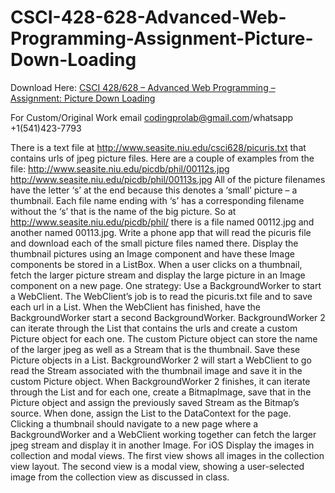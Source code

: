 # CSCI-428-628-Advanced-Web-Programming-Assignment-Picture-Down-Loading

Download Here: [CSCI 428/628 – Advanced Web Programming – Assignment: Picture Down Loading](https://codingherolab.com/product/csci-428-628-advanced-web-programming-assignment-picture-down-loading/)

For Custom/Original Work email codingprolab@gmail.com/whatsapp +1(541)423-7793

There is a text file at http://www.seasite.niu.edu/csci628/picuris.txt that contains urls of jpeg picture files. Here are a couple of examples from the file: http://www.seasite.niu.edu/picdb/phil/00112s.jpg http://www.seasite.niu.edu/picdb/phil/00113s.jpg All of the picture filenames have the letter ‘s’ at the end because this denotes a ‘small’ picture – a thumbnail. Each file name ending with ‘s’ has a corresponding filename without the ‘s’ that is the name of the big picture. So at http://www.seasite.niu.edu/picdb/phil/ there is a file named 00112.jpg and another named 00113.jpg. Write a phone app that will read the picuris file and download each of the small picture files named there. Display the thumbnail pictures using an Image component and have these Image components be stored in a ListBox. When a user clicks on a thumbnail, fetch the larger picture stream and display the large picture in an Image component on a new page. One strategy: Use a BackgroundWorker to start a WebClient. The WebClient’s job is to read the picuris.txt file and to save each url in a List. When the WebClient has finished, have the BackgroundWorker start a second BackgroundWorker. BackgroundWorker 2 can iterate through the List that contains the urls and create a custom Picture object for each one. The custom Picture object can store the name of the larger jpeg as well as a Stream that is the thumbnail. Save these Picture objects in a List. BackgroundWorker 2 will start a WebClient to go read the Stream associated with the thumbnail image and save it in the custom Picture object. When BackgroundWorker 2 finishes, it can iterate through the List and for each one, create a BitmapImage, save that in the Picture object and assign the previously saved Stream as the Bitmap’s source. When done, assign the List to the DataContext for the page. Clicking a thumbnail should navigate to a new page where a BackgroundWorker and a WebClient working together can fetch the larger jpeg stream and display it in another Image. For iOS Display the images in collection and modal views. The first view shows all images in the collection view layout. The second view is a modal view, showing a user-selected image from the collection view as discussed in class.
